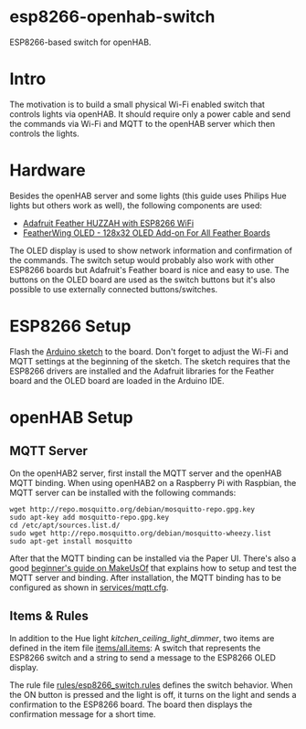 # esp8266-openhab-switch
ESP8266-based switch for openHAB.

# Intro

The motivation is to build a small physical Wi-Fi enabled switch that controls lights via openHAB. It should require only a power cable and send the commands via Wi-Fi and MQTT to the openHAB server which then controls the lights.

# Hardware

Besides the openHAB server and some lights (this guide uses Philips Hue lights but others work as well), the following components are used:
* [Adafruit Feather HUZZAH with ESP8266 WiFi](https://www.adafruit.com/products/2821)
* [FeatherWing OLED - 128x32 OLED Add-on For All Feather Boards](https://www.adafruit.com/products/2900)

The OLED display is used to show network information and confirmation of the commands. The switch setup would probably also work with other ESP8266 boards but Adafruit's Feather board is nice and easy to use. The buttons on the OLED board are used as the switch buttons but it's also possible to use externally connected buttons/switches.

# ESP8266 Setup

Flash the [Arduino sketch](arduino/esp8266_openhab_switch_w_oled.ino) to the board. Don't forget to adjust the Wi-Fi and MQTT settings at the beginning of the sketch. The sketch requires that the ESP8266 drivers are installed and the Adafruit libraries for the Feather board and the OLED board are loaded in the Arduino IDE.

# openHAB Setup

## MQTT Server

On the openHAB2 server, first install the MQTT server and the openHAB MQTT binding. When using openHAB2 on a Raspberry Pi with Raspbian, the MQTT server can be installed with the following commands:

```
wget http://repo.mosquitto.org/debian/mosquitto-repo.gpg.key
sudo apt-key add mosquitto-repo.gpg.key
cd /etc/apt/sources.list.d/
sudo wget http://repo.mosquitto.org/debian/mosquitto-wheezy.list
sudo apt-get install mosquitto
```

After that the MQTT binding can be installed via the Paper UI. There's also a good [beginner's guide on MakeUsOf](http://www.makeuseof.com/tag/openhab-beginners-guide-part-2-zwave-mqtt-rules-charting/) that explains how to setup and test the MQTT server and binding. After installation, the MQTT binding has to be configured as shown in [services/mqtt.cfg](openhab2/services/mqtt.cfg).

## Items & Rules

In addition to the Hue light *kitchen_ceiling_light_dimmer*, two items are defined in the item file [items/all.items](openhab2/items/all.items): A switch that represents the ESP8266 switch and a string to send a message to the ESP8266 OLED display.

The rule file [rules/esp8266_switch.rules](openhab2/rules/esp8266_switch.rules) defines the switch behavior. When the ON button is pressed and the light is off, it turns on the light and sends a confirmation to the ESP8266 board. The board then displays the confirmation message for a short time.

